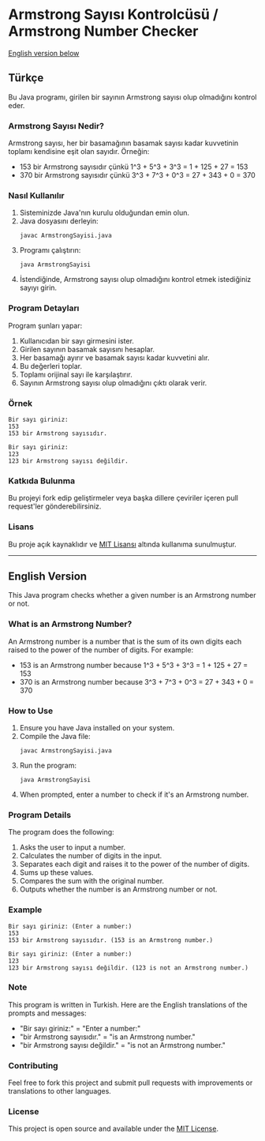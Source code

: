 # Armstrong Sayısı Kontrolcüsü / Armstrong Number Checker

[English version below](#english-version)

## Türkçe

Bu Java programı, girilen bir sayının Armstrong sayısı olup olmadığını kontrol eder.

### Armstrong Sayısı Nedir?

Armstrong sayısı, her bir basamağının basamak sayısı kadar kuvvetinin toplamı kendisine eşit olan sayıdır. Örneğin:

- 153 bir Armstrong sayısıdır çünkü 1^3 + 5^3 + 3^3 = 1 + 125 + 27 = 153
- 370 bir Armstrong sayısıdır çünkü 3^3 + 7^3 + 0^3 = 27 + 343 + 0 = 370

### Nasıl Kullanılır

1. Sisteminizde Java'nın kurulu olduğundan emin olun.
2. Java dosyasını derleyin:
   ```
   javac ArmstrongSayisi.java
   ```
3. Programı çalıştırın:
   ```
   java ArmstrongSayisi
   ```
4. İstendiğinde, Armstrong sayısı olup olmadığını kontrol etmek istediğiniz sayıyı girin.

### Program Detayları

Program şunları yapar:

1. Kullanıcıdan bir sayı girmesini ister.
2. Girilen sayının basamak sayısını hesaplar.
3. Her basamağı ayırır ve basamak sayısı kadar kuvvetini alır.
4. Bu değerleri toplar.
5. Toplamı orijinal sayı ile karşılaştırır.
6. Sayının Armstrong sayısı olup olmadığını çıktı olarak verir.

### Örnek

```
Bir sayı giriniz: 
153
153 bir Armstrong sayısıdır.
```

```
Bir sayı giriniz: 
123
123 bir Armstrong sayısı değildir.
```

### Katkıda Bulunma

Bu projeyi fork edip geliştirmeler veya başka dillere çeviriler içeren pull request'ler gönderebilirsiniz.

### Lisans

Bu proje açık kaynaklıdır ve [MIT Lisansı](https://opensource.org/licenses/MIT) altında kullanıma sunulmuştur.

---

## English Version

This Java program checks whether a given number is an Armstrong number or not.

### What is an Armstrong Number?

An Armstrong number is a number that is the sum of its own digits each raised to the power of the number of digits. For example:

- 153 is an Armstrong number because 1^3 + 5^3 + 3^3 = 1 + 125 + 27 = 153
- 370 is an Armstrong number because 3^3 + 7^3 + 0^3 = 27 + 343 + 0 = 370

### How to Use

1. Ensure you have Java installed on your system.
2. Compile the Java file:
   ```
   javac ArmstrongSayisi.java
   ```
3. Run the program:
   ```
   java ArmstrongSayisi
   ```
4. When prompted, enter a number to check if it's an Armstrong number.

### Program Details

The program does the following:

1. Asks the user to input a number.
2. Calculates the number of digits in the input.
3. Separates each digit and raises it to the power of the number of digits.
4. Sums up these values.
5. Compares the sum with the original number.
6. Outputs whether the number is an Armstrong number or not.

### Example

```
Bir sayı giriniz: (Enter a number:)
153
153 bir Armstrong sayısıdır. (153 is an Armstrong number.)
```

```
Bir sayı giriniz: (Enter a number:)
123
123 bir Armstrong sayısı değildir. (123 is not an Armstrong number.)
```

### Note

This program is written in Turkish. Here are the English translations of the prompts and messages:

- "Bir sayı giriniz:" = "Enter a number:"
- "bir Armstrong sayısıdır." = "is an Armstrong number."
- "bir Armstrong sayısı değildir." = "is not an Armstrong number."

### Contributing

Feel free to fork this project and submit pull requests with improvements or translations to other languages.

### License

This project is open source and available under the [MIT License](https://opensource.org/licenses/MIT).
